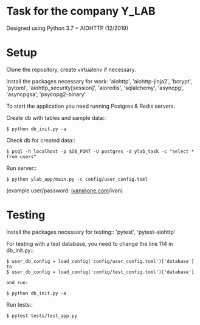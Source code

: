 Task for the company Y_LAB
==========================
Designed using Python 3.7 + AIOHTTP (12/2019)


Setup
=====


Clone the repository, create virtualenv if necessary.

Install the packages necessary for work:
    'aiohttp',
    'aiohttp-jinja2',
    'bcrypt',
    'pytoml',
    'aiohttp_security[session]',
    'aioredis',
    'sqlalchemy',
    'asyncpg',
    'asyncpgsa',
    'psycopg2-binary'
    

To start the application you need running Postgres & Redis servers.

Create db with tables and sample data::

    $ python db_init.py -a

Check db for created data::

    $ psql -h localhost -p $DB_PORT -U postgres -d ylab_task -c "select * from users"

Run server::

    $ python ylab_app/main.py -c config/user_config.toml


(example user/password: ivan@one.com/ivan)


Testing
=======

Install the packages necessary for testing::
    'pytest',
    'pytest-aiohttp'


For testing with a test database, you need to change the line 114 in db_init.py::

    $ user_db_config = load_config('config/user_config.toml')['database']
    to
    $ user_db_config = load_config('config/test_config.toml')['database']

    and run:

    $ python db_init.py -a

Run tests::

    $ pytest tests/test_app.py
